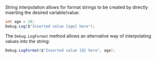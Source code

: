 String interpolation allows for format strings to be created by directly inserting the desired variable/value:

```c#
int age = 10;
Debug.Log($"Inserted value {age} here");
```

The `Debug.LogFormat` method allows an alternative way of interpolating values into the string:

```c#
Debug.LogFormat($"Inserted value {0} here", age);
```

